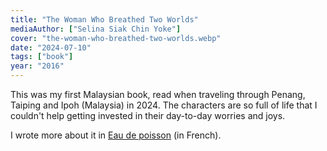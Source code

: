 ```yaml
---
title: "The Woman Who Breathed Two Worlds"
mediaAuthor: ["Selina Siak Chin Yoke"]
cover: "the-woman-who-breathed-two-worlds.webp"
date: "2024-07-10"
tags: ["book"]
year: "2016"
---
```


This was my first Malaysian book, read when traveling through Penang, Taiping and Ipoh (Malaysia) in 2024. The characters are so full of life that I couldn't help getting invested in their day-to-day worries and joys.

I wrote more about it in [Eau de poisson](https://eaudepoisson.com/medias/the-woman-who-breathed-two-worlds/) (in French).
